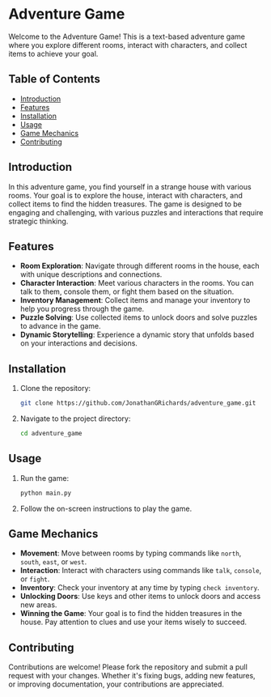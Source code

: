 # Adventure Game

Welcome to the Adventure Game! This is a text-based adventure game where you explore different rooms, interact with characters, and collect items to achieve your goal.

## Table of Contents

- [Introduction](#introduction)
- [Features](#features)
- [Installation](#installation)
- [Usage](#usage)
- [Game Mechanics](#game-mechanics)
- [Contributing](#contributing)

## Introduction

In this adventure game, you find yourself in a strange house with various rooms. Your goal is to explore the house, interact with characters, and collect items to find the hidden treasures. The game is designed to be engaging and challenging, with various puzzles and interactions that require strategic thinking.

## Features

- **Room Exploration**: Navigate through different rooms in the house, each with unique descriptions and connections.
- **Character Interaction**: Meet various characters in the rooms. You can talk to them, console them, or fight them based on the situation.
- **Inventory Management**: Collect items and manage your inventory to help you progress through the game.
- **Puzzle Solving**: Use collected items to unlock doors and solve puzzles to advance in the game.
- **Dynamic Storytelling**: Experience a dynamic story that unfolds based on your interactions and decisions.

## Installation

1. Clone the repository:
    ```sh
    git clone https://github.com/JonathanGRichards/adventure_game.git
    ```
2. Navigate to the project directory:
    ```sh
    cd adventure_game
    ```

## Usage

1. Run the game:
    ```sh
    python main.py
    ```
2. Follow the on-screen instructions to play the game.

## Game Mechanics

- **Movement**: Move between rooms by typing commands like `north`, `south`, `east`, or `west`.
- **Interaction**: Interact with characters using commands like `talk`, `console`, or `fight`.
- **Inventory**: Check your inventory at any time by typing `check inventory`.
- **Unlocking Doors**: Use keys and other items to unlock doors and access new areas.
- **Winning the Game**: Your goal is to find the hidden treasures in the house. Pay attention to clues and use your items wisely to succeed.

## Contributing

Contributions are welcome! Please fork the repository and submit a pull request with your changes. Whether it's fixing bugs, adding new features, or improving documentation, your contributions are appreciated.
